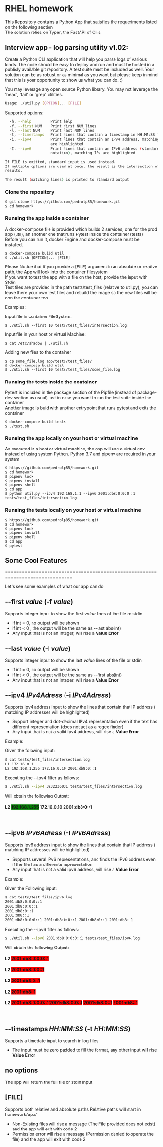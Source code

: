# RHEL homework

This Repository contains a Python App that satisfies the requeriments listed on the following section  
The solution relies on Typer, the FastAPI of Cli's

Interview app - log parsing utility v1.02:
-----------------------------------------------------------------------------------
Create a Python CLI application that will help you parse logs of various
kinds. The code should be easy to deploy and run and must be hosted in
a publicly available git repository. A test suite must be included as well.
Your solution can be as robust or as minimal as you want but please keep in
mind that this is your opportunity to show us what you can do. :)

You may leverage any open source Python library.
You may not leverage the 'head', 'tail' or 'grep' utilities.

```bash
Usage: ./util.py [OPTION]... [FILE]
```
Supported options:

```bash
  -h, --help         Print help
  -f, --first NUM    Print first NUM lines
  -l, --last NUM     Print last NUM lines
  -t, --timestamps   Print lines that contain a timestamp in HH:MM:SS format
  -i, --ipv4         Print lines that contain an IPv4 address, matching IPs
                     are highlighted
  -I, --ipv6         Print lines that contain an IPv6 address (standard
                     notation), matching IPs are highlighted

If FILE is omitted, standard input is used instead.
If multiple options are used at once, the result is the intersection of their
results.

The result (matching lines) is printed to standard output.
```

### Clone the repository

<div class="termy">

```console
$ git clone https://github.com/pedrolp85/homework.git
$ cd homework
```

</div>

### Running the app inside a container

A docker-compose file is provided which builds 2 services, one for the prod app (util), an another one that runs Pytest inside the container (tests)  
Before you can run it, docker Engine and docker-compose must be installed.


<div class="termy">

```console
$ docker-compose build util
$ ./util.sh [OPTION]... [FILE]
```

</div>

Please Notice that if you provide a [FILE] argument in an absolute or relative path, the App will look into the container filesystem  
If you want to test the app with a file on the host, provide the input with Stdin  
Test files are provided in the path tests/test_files (relative to util.py), you can leave there your own test files and rebuild the image so the new files will be con the container too

Examples:

Input file in container FileSystem:

<div class="termy">

```console
$ ./util.sh --first 10 tests/test_files/intersection.log
```
</div>


Input file in your host or virtual Machine:

<div class="termy">

```console
$ cat /etc/shadow | ./util.sh
```
</div>

Adding new files to the container

<div class="termy">

```console
$ cp some_file.log app/tests/test_files/
$ docker-compose build util
$ ./util.sh --first 10 tests/test_files/some_file.log
```
</div>

### Running the tests inside the container

Pytest is included in the package section of the Pipfile (instead of package-dev section as usual) just in case you want to run the test
suite inside the container  
Another image is buid with another entrypoint that runs pytest and exits the container

<div class="termy">

```console
$ docker-compose build tests
$ ./test.sh
```
</div>

### Running the app locally on your host or virtual machine

As executed in a host or virtual machine, the app will use a virtual env instead of using system Python.
Python 3.7 and pipenv are required in your system

<div class="termy">

```console
$ https://github.com/pedrolp85/homework.git
$ cd homework
$ pipenv lock
$ pipenv install
$ pipenv shell
$ cd app
$ python util.py --ipv4 192.168.1.1 --ipv6 2001:db8:0:0:0::1 tests/test_files/intersection.log
```
</div>


### Running the tests locally on your host or virtual machine

```console
$ https://github.com/pedrolp85/homework.git
$ cd homework
$ pipenv lock
$ pipenv install
$ pipenv shell
$ cd app
$ pytest
```
</div>


## Some Cool Features
==============================================================================

Let's see some examples of what our app can do


## --first *value* (-f *value*)

Supports integer input to show the first *value* lines of the file or stdin

* If int = 0, no output will be shown
* if int < 0 , the output will be the same as --last abs(int)
* Any input that is not an integer, will rise a **Value Error**

## --last *value* (-l *value*)

Supports integer input to show the last *value* lines of the file or stdin

* If int = 0, no output will be shown
* if int < 0 , the output will be the same as --first abs(int)
* Any input that is not an integer, will rise a **Value Error**

## --ipv4 *IPv4Adress* (-i *IPv4Adress*)

Supports ipv4 address input to show the lines that contain that IP address ( matching IP addresses will be highlighted)

* Support integer and dot-decimal IPv4 representation even if the text has different representation (does not act as a regex finder)
* Any input that is not a valid ipv4 address, will rise a **Value Error**

Example:

Given the folowing input:

```bash
$ cat tests/test_files/intersection.log
L1 172.16.0.1 
L2 192.168.1.255 172.16.0.10 2001:db8:0::1
```

Executing the --ipv4 filter as follows:

```bash
$ ./util.sh --ipv4 3232236031 tests/test_files/intersection.log
```
Will obtain the following Output:

#### L2 <span style="background-color:green">192.168.1.255</span> 172.16.0.10 2001:db8:0::1

&nbsp;
&nbsp;
&nbsp;  
  

## --ipv6 *IPv6Adress* (-I *IPv6Adress*)

Supports ipv6 address input to show the lines that contain that IP address ( matching IP addresses will be highlighted)

* Supports several IPv6 representations, and finds the IPv6 address even if the file has a differente representation
* Any input that is not a valid ipv6 address, will rise a **Value Error**

Example:  

Given the Following input:

```bash
$ cat tests/test_files/ipv6.log
2001:db8:0:0:0::1
2001:db8:0:0::1
2001:db8:0::1
2001:db8::1
2001:db8:0:0:0::1 2001:db8:0:0::1 2001:db8:0::1 2001:db8::1
```

Executing the --ipv6 filter as follows:

```bash
$ ./util.sh --ipv6 2001:db8:0:0:0::1 tests/test_files/ipv6.log
```
Will obtain the following Output:

#### L2 <span style="background-color:red">2001:db8:0:0:0::1</span>
#### L2 <span style="background-color:red">2001:db8:0:0::1</span>
#### L2 <span style="background-color:red">2001:db8:0::1</span>
#### L2 <span style="background-color:red">2001:db8::1</span>
#### L2 <span style="background-color:red">2001:db8:0:0:0::1</span> <span style="background-color:red">2001:db8:0:0::1</span> <span style="background-color:red">2001:db8:0::1</span> <span style="background-color:red">2001:db8::1</span>

&nbsp;
&nbsp;
&nbsp;  

## --timestamps *HH:MM:SS* (-t *HH:MM:SS*)

Supports a timedate input to search in log files

* The input must be zero padded to fill the format, any other input will rise **Value Error**

## no options

The app will return the full file or stdin input

## [FILE]

Supports both relative and absolute paths
Relative paths will start in homework/app/

* Non-Existing files will rise a message (The File provided does not exist) and the app will exit with code 2 
* Permission error will rise a message (Permission denied to operate the file) and the app will exit with code 2